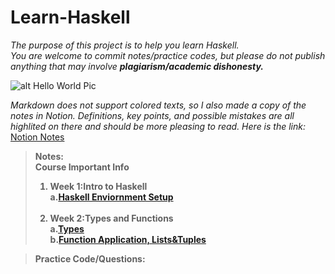 # Learn-Haskell
*The purpose of this project is to help you learn Haskell.*<br>
*You are welcome to commit notes/practice codes, but please do not publish anything that may involve ***plagiarism/academic dishonesty.****<br>

![alt Hello World Pic](https://i.ytimg.com/vi/q59Z5Ies-1Q/hqdefault.jpg)

*Markdown does not support colored texts, so I also made a copy of the notes in Notion. Definitions, key points, and possible mistakes are all highlited on there and should be more pleasing to read. Here is the link:*<br>
[Notion Notes](https://alive-castanet-707.notion.site/Inf1a-7ee4bd9befc54d4eb7bce27d54b238ce)
> <strong>Notes:<br>
> Course Important Info
> 1. **Week 1:Intro to Haskell**<br>
>    a.[Haskell Enviornment Setup](https://www.haskell.org/platform/)<br><br>
> 2. **Week 2:Types and Functions**<br>
>    a.[Types](https://github.com/KingArthur0205/Learn-Haskell/blob/main/Course%20Notes/Week2(1).md)<br>
>    b.[Function Application, Lists&Tuples](https://github.com/KingArthur0205/Learn-Haskell/blob/main/Course%20Notes/Week2(2).md)<br>
  
> <strong>Practice Code/Questions:
